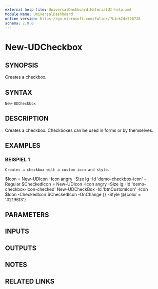 ```yaml
---
external help file: UniversalDashboard.MaterialUI-help.xml
Module Name: UniversalDashboard
online version: https://go.microsoft.com/fwlink/?LinkId=526726
schema: 2.0.0
---
```


# New-UDCheckbox

## SYNOPSIS
Creates a checkbox.

## SYNTAX

```
New-UDCheckbox
```

## DESCRIPTION
Creates a checkbox.
Checkboxes can be used in forms or by themselves.

## EXAMPLES

### BEISPIEL 1
```
Creates a checkbox with a custom icon and style.
```

$Icon = New-UDIcon -Icon angry -Size lg  -Id 'demo-checkbox-icon' -Regular
$CheckedIcon = New-UDIcon -Icon angry -Size lg  -Id 'demo-checkbox-icon-checked' 
New-UDCheckBox -Id 'btnCustomIcon' -Icon $Icon -CheckedIcon $CheckedIcon -OnChange {} -Style @{color = '#2196f3'}

## PARAMETERS

## INPUTS

## OUTPUTS

## NOTES

## RELATED LINKS
